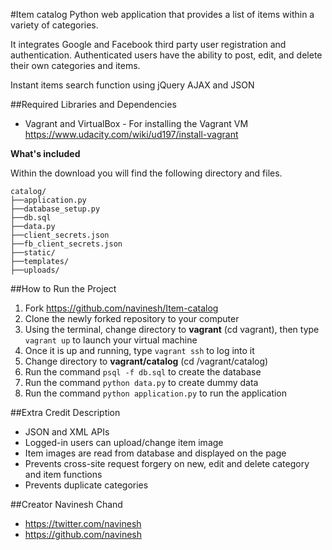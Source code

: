 #Item catalog
Python web application that provides a list of items within a variety of categories.

It integrates Google and Facebook third party user registration and authentication.
Authenticated users have the ability to post, edit, and delete their own categories and items.

Instant items search function using jQuery AJAX and JSON

##Required Libraries and Dependencies
* Vagrant and VirtualBox - For installing the Vagrant VM https://www.udacity.com/wiki/ud197/install-vagrant

**What's included**

Within the download you will find the following directory and files.

```
catalog/
├──application.py
├──database_setup.py
├──db.sql
├──data.py
├──client_secrets.json
├──fb_client_secrets.json
├──static/
├──templates/
├──uploads/
```

##How to Run the Project
1. Fork https://github.com/navinesh/Item-catalog
2. Clone the newly forked repository to your computer
3. Using the terminal, change directory to **vagrant** (cd vagrant), then type `vagrant up` to launch your virtual machine
4. Once it is up and running, type `vagrant ssh` to log into it
5. Change directory to **vagrant/catalog** (cd /vagrant/catalog)
6. Run the command `psql -f db.sql` to create the database
7. Run the command `python data.py` to create dummy data
8. Run the command `python application.py` to run the application

##Extra Credit Description
- JSON and XML APIs
- Logged-in users can upload/change item image
- Item images are read from database and displayed on the page
- Prevents cross-site request forgery on new, edit and delete category and item functions
- Prevents duplicate categories

##Creator
Navinesh Chand
* https://twitter.com/navinesh
* https://github.com/navinesh
